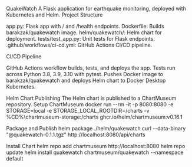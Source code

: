 QuakeWatch
A Flask application for earthquake monitoring, deployed with Kubernetes and Helm.
Project Structure

app.py: Flask app with / and /health endpoints.
Dockerfile: Builds barakzak/quakewatch image.
helm/quakewatch/: Helm chart for deployment.
tests/test_app.py: Unit tests for Flask endpoints.
.github/workflows/ci-cd.yml: GitHub Actions CI/CD pipeline.

CI/CD Pipeline

GitHub Actions workflow builds, tests, and deploys the app.
Tests run across Python 3.8, 3.9, 3.10 with pytest.
Pushes Docker image to barakzak/quakewatch and deploys Helm chart to Docker Desktop Kubernetes.

Helm Chart Publishing
The Helm chart is published to a ChartMuseum repository.
Setup ChartMuseum
docker run --rm -it -p 8080:8080 -e STORAGE=local -e STORAGE_LOCAL_ROOTDIR=/charts -v %CD%\chartmuseum-storage:/charts ghcr.io/helm/chartmuseum:v0.16.1

Package and Publish
helm package ./helm/quakewatch
curl --data-binary "@quakewatch-0.1.1.tgz" http://localhost:8080/api/charts

Install Chart
helm repo add chartmuseum http://localhost:8080
helm repo update
helm install quakewatch chartmuseum/quakewatch --namespace default

